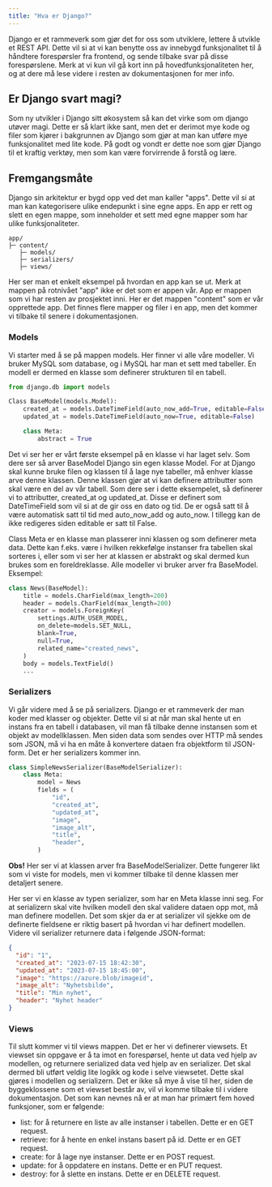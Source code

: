 ```yaml
---
title: "Hva er Django?"
---
```


Django er et rammeverk som gjør det for oss som utviklere, lettere å utvikle et REST API. Dette vil si at vi kan benytte oss av innebygd funksjonalitet til å håndtere forespørsler fra frontend, og sende tilbake svar på disse forespørslene. Merk at vi kun vil gå kort inn på hovedfunksjonaliteten her, og at dere må lese videre i resten av dokumentasjonen for mer info. 

## Er Django svart magi?
Som ny utvikler i Django sitt økosystem så kan det virke som om django utøver magi. Dette er så klart ikke sant, men det er derimot mye kode og filer som kjører i bakgrunnen av Django som gjør at man kan utføre mye funksjonalitet med lite kode. På godt og vondt er dette noe som gjør Django til et kraftig verktøy, men som kan være forvirrende å forstå og lære.

## Fremgangsmåte
Django sin arkitektur er bygd opp ved det man kaller "apps". Dette vil si at man kan kategorisere ulike endepunkt i sine egne apps. En app er rett og slett en egen mappe, som inneholder et sett med egne mapper som har ulike funksjonaliteter.

```
app/
├─ content/
   ├─ models/
   ├─ serializers/
   ├─ views/
```

Her ser man et enkelt eksempel på hvordan en app kan se ut. Merk at mappen på rotnivået "app" ikke er det som er appen vår. App er mappen som vi har resten av prosjektet inni. Her er det mappen "content" som er vår opprettede app. Det finnes flere mapper og filer i en app, men det kommer vi tilbake til senere i dokumentasjonen.

### Models
Vi starter med å se på mappen models. Her finner vi alle våre modeller. Vi bruker MySQL som database, og i MySQL har man et sett med tabeller. En modell er dermed en klasse som definerer strukturen til en tabell.

```python
from django.db import models

Class BaseModel(models.Model):
    created_at = models.DateTimeField(auto_now_add=True, editable=False)
    updated_at = models.DateTimeField(auto_now=True, editable=False)

    class Meta:
        abstract = True
```

Det vi ser her er vårt første eksempel på en klasse vi har laget selv. Som dere ser så arver BaseModel Django sin egen klasse Model. For at Django skal kunne bruke filen og klassen til å lage nye tabeller, må enhver klasse arve denne klassen. Denne klassen gjør at vi kan definere attributter som skal være en del av vår tabell. Som dere ser i dette eksempelet, så definerer vi to attributter, created_at og updated_at. Disse er definert som DateTimeField som vil si at de gir oss en dato og tid. De er også satt til å være automatisk satt til tid med auto_now_add og auto_now. I tillegg kan de ikke redigeres siden editable er satt til False.

Class Meta er en klasse man plasserer inni klassen og som definerer meta data. Dette kan f.eks. være i hvilken rekkefølge instanser fra tabellen skal sorteres i, eller som vi ser her at klassen er abstrakt og skal dermed kun brukes som en foreldreklasse. Alle modeller vi bruker arver fra BaseModel.
Eksempel:

```python
class News(BaseModel):
    title = models.CharField(max_length=200)
    header = models.CharField(max_length=200)
    creator = models.ForeignKey(
        settings.AUTH_USER_MODEL,
        on_delete=models.SET_NULL,
        blank=True,
        null=True,
        related_name="created_news",
    )
    body = models.TextField()
    ...
```

### Serializers
Vi går videre med å se på serializers. Django er et rammeverk der man koder med klasser og objekter. Dette vil si at når man skal hente ut en instans fra en tabell i databasen, vil man få tilbake denne instansen som et objekt av modellklassen. Men siden data som sendes over HTTP må sendes som JSON, må vi ha en måte å konvertere dataen fra objektform til JSON-form. Det er her serializers kommer inn.

```python
class SimpleNewsSerializer(BaseModelSerializer):
    class Meta:
        model = News
        fields = (
            "id",
            "created_at",
            "updated_at",
            "image",
            "image_alt",
            "title",
            "header",
        )
```

**Obs!** Her ser vi at klassen arver fra BaseModelSerializer. Dette fungerer likt som vi viste for models, men vi kommer tilbake til denne klassen mer detaljert senere.

Her ser vi en klasse av typen serializer, som har en Meta klasse inni seg. For at serializern skal vite hvilken modell den skal validere dataen opp mot, må man definere modellen. Det som skjer da er at serializer vil sjekke om de definerte fieldsene er riktig basert på hvordan vi har definert modellen. Videre vil serializer returnere data i følgende JSON-format:

```json
{
  "id": "1",
  "created_at": "2023-07-15 18:42:30",
  "updated_at": "2023-07-15 18:45:00",
  "image": "https://azure.blob/imageid",
  "image_alt": "Nyhetsbilde",
  "title": "Min nyhet",
  "header": "Nyhet header"
}
```

### Views
Til slutt kommer vi til views mappen. Det er her vi definerer viewsets. Et viewset sin oppgave er å ta imot en forespørsel, hente ut data ved hjelp av modellen, og returnere serialized data ved hjelp av en serializer. Det skal dermed bli utført veldig lite logikk og kode i selve viewsetet. Dette skal gjøres i modellen og serializern. Det er ikke så mye å vise til her, siden de byggeklossene som et viewset består av, vil vi komme tilbake til i videre dokumentasjon. Det som kan nevnes nå er at man har primært fem hoved funksjoner, som er følgende:

* list: for å returnere en liste av alle instanser i tabellen. Dette er en GET request.
* retrieve: for å hente en enkel instans basert på id. Dette er en GET request.
* create: for å lage nye instanser. Dette er en POST request.
* update: for å oppdatere en instans. Dette er en PUT request.
* destroy: for å slette en instans. Dette er en DELETE request.
